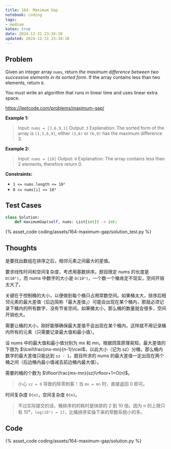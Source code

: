 ```yaml
---
title: 164. Maximum Gap
notebook: coding
tags:
- medium
katex: true
date: 2024-12-31 23:34:10
updated: 2024-12-31 23:34:10
---
```

## Problem

Given an integer array `nums`, return _the maximum difference between two successive elements in its sorted form_. If the array contains less than two elements, return `0`.

You must write an algorithm that runs in linear time and uses linear extra space.

<https://leetcode.com/problems/maximum-gap/>

**Example 1:**

> Input: `nums = [3,6,9,1]`
> Output: `3`
> Explanation: The sorted form of the array is `[1,3,6,9]`, either `(3,6)` or `(6,9)` has the maximum difference 3.

**Example 2:**

> Input: `nums = [10]`
> Output: `0`
> Explanation: The array contains less than 2 elements, therefore return 0.

**Constraints:**

- `1 <= nums.length <= 10⁵`
- `0 <= nums[i] <= 10⁹`

## Test Cases

``` python
class Solution:
    def maximumGap(self, nums: List[int]) -> int:
```

{% asset_code coding/assets/164-maximum-gap/solution_test.py %}

## Thoughts

是要找出数组在排序之后，相邻元素之间最大的差值。

要求线性时间和空间复杂度，考虑用基数排序。题目限定 nums 的长度是 `O(10⁵)`，而 nums 中数字的大小是 `O(10⁹)`，一个数一个桶肯定不现实，空间开销太大了。

关键在于控制桶的大小，以便做到每个桶只占用常数空间。如果桶太大，排序后相邻元素的最大差值（后边简称「最大差值」）可能会出现在某个桶内，那就必须记录下桶内的所有数字，没有节省空间。如果桶太小，那么桶的数量就会很多，空间开销也大。

需要让桶的大小，刚好能够确保最大差值不会出现在某个桶内，这样就不用记录桶内所有的元素（只需要记录最大值和最小值）。

设 nums 中的最大值和最小值分别为 mx 和 mn。根据鸽笼原理易知，最大差值的下限为 $\lceil\frac{mx-mn}{n-1}\rceil$，以此大小（记为 sz）分桶，那么桶内数字的最大差值只能达到 `sz - 1`，题目所求的 nums 的最大差值一定出现在两个桶之间（后边桶内最小值减去前边桶内最大值）。

需要的桶的个数为 $\lfloor\frac{mx-mn}{sz}\rfloor+1=O(n)$。

> 小心 `sz = 0` 导致的除零刺客！当 `mx = mn` 时，直接返回 0 即可。

时间复杂度 `O(n)`，空间复杂度 `O(n)`。

> 不过实际提交的话，桶排序的的耗时是快排的 2 到 10 倍。因为 n 的上限只有 10⁵，`log(10⁵) ≈ 17`，比桶排序实操下来的常数系统小的多。

## Code

{% asset_code coding/assets/164-maximum-gap/solution.py %}
